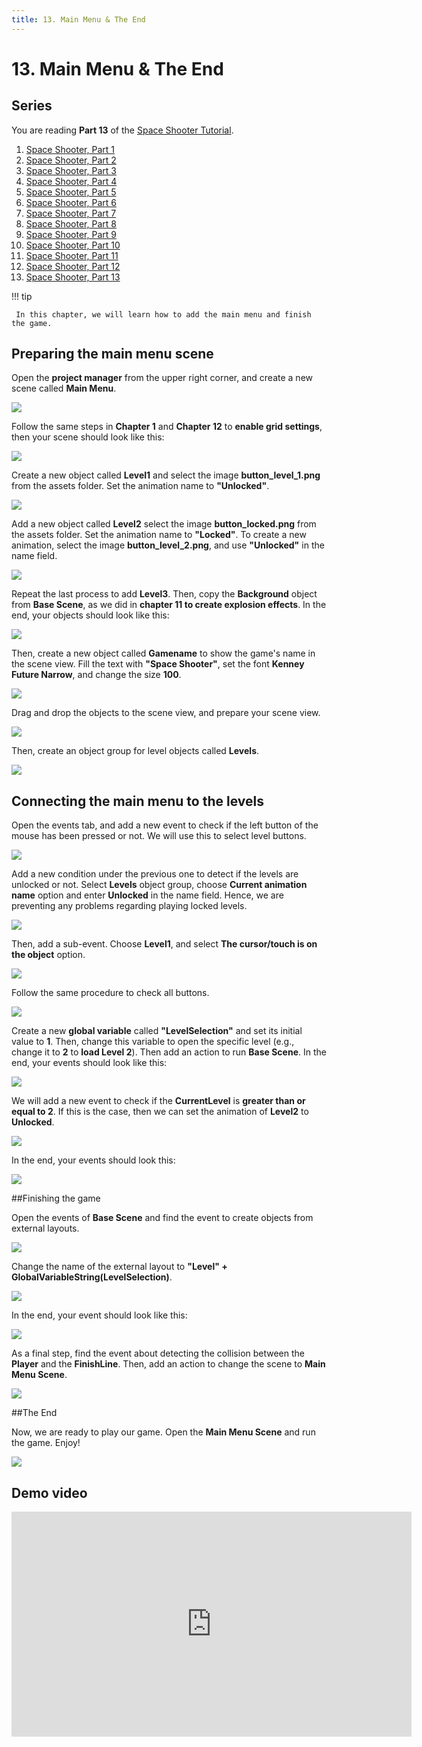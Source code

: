 ```yaml
---
title: 13. Main Menu & The End
---
```

# 13. Main Menu & The End

## Series

You are reading **Part 13** of the [Space Shooter Tutorial](/gdevelop5/tutorials/space-shooter).

1. [Space Shooter, Part 1](/gdevelop5/tutorials/space-shooter)
2. [Space Shooter, Part 2](/gdevelop5/tutorials/space-shooter/2-move-player)
3. [Space Shooter, Part 3](/gdevelop5/tutorials/space-shooter/3-shoot-and-health)
4. [Space Shooter, Part 4](/gdevelop5/tutorials/space-shooter/4-background-and-camera)
5. [Space Shooter, Part 5](/gdevelop5/tutorials/space-shooter/5-enemies)
6. [Space Shooter, Part 6](/gdevelop5/tutorials/space-shooter/6-enemy-mechanics)
7. [Space Shooter, Part 7](/gdevelop5/tutorials/space-shooter/7-meteors)
8. [Space Shooter, Part 8](/gdevelop5/tutorials/space-shooter/8-powerups)
9. [Space Shooter, Part 9](/gdevelop5/tutorials/space-shooter/9-ui)
10. [Space Shooter, Part 10](/gdevelop5/tutorials/space-shooter/10-sound-effects-music)
11. [Space Shooter, Part 11](/gdevelop5/tutorials/space-shooter/11-visual-effects)
12. [Space Shooter, Part 12](/gdevelop5/tutorials/space-shooter/12-levels)
13. [Space Shooter, Part 13](/gdevelop5/tutorials/space-shooter/13-main-menu)

!!! tip

     In this chapter, we will learn how to add the main menu and finish the game.

## Preparing the main menu scene

Open the **project manager** from the upper right corner, and create a new scene called **Main Menu**.

![](/gdevelop5/tutorials/space-shooter/spaces-shooter-menu-scene.png)

Follow the same steps in **Chapter 1** and **Chapter 12** to **enable grid settings**, then your scene should look like this:

![](/gdevelop5/tutorials/space-shooter/space-shooter-menu-scene-empty.png)

Create a new object called **Level1** and select the image **button_level_1.png** from the assets folder. Set the animation name to **"Unlocked"**.

![](/gdevelop5/tutorials/space-shooter/space-shooter-add-level-1-button.png)

Add a new object called **Level2** select the image **button_locked.png** from the assets folder. Set the animation name to **"Locked"**. To create a new animation, select the image **button_level_2.png**, and use **"Unlocked"** in the name field.

![](/gdevelop5/tutorials/space-shooter/space-shooter-level-2-button.png)

Repeat the last process to add **Level3**. Then, copy the **Background** object from **Base Scene**, as we did in **chapter 11 to create explosion effects**. In the end, your objects should look like this:

![](/gdevelop5/tutorials/space-shooter/space-shooter-menu-scene-objects.png)

Then, create a new object called **Gamename** to show the game's name in the scene view. Fill the text with **"Space Shooter"**, set the font **Kenney Future Narrow**, and change the size **100**.

![](/gdevelop5/tutorials/space-shooter/space-shooter-game-name-text.png)

Drag and drop the objects to the scene view, and prepare your scene view.

![](/gdevelop5/tutorials/space-shooter/space-shooter-menu-scene-view.png)

Then, create an object group for level objects called **Levels**.

![](/gdevelop5/tutorials/space-shooter/space-shooter-levels-object-group.png)

## Connecting the main menu to the levels

Open the events tab, and add a new event to check if the left button of the mouse has been pressed or not. We will use this to select level buttons.

![](/gdevelop5/tutorials/space-shooter/space-shooter-mouse-button-pressed.png)

Add a new condition under the previous one to detect if the levels are unlocked or not. Select **Levels** object group, choose **Current animation name**  option and enter **Unlocked** in the name field. Hence, we are preventing any problems regarding playing locked levels.

![](/gdevelop5/tutorials/space-shooter/space-shooter-check-objects-are-unlocked.png)

Then, add a sub-event. Choose **Level1**,  and select **The cursor/touch is on the object** option.

![](/gdevelop5/tutorials/space-shooter/space-shooter-press-level-1.png)

Follow the same procedure to check all buttons.

![](/gdevelop5/tutorials/space-shooter/space-shooter-menu-events-conditions.png)

Create a new **global variable** called **"LevelSelection"** and set its initial value to **1**. Then, change this variable to open the specific level (e.g., change it to **2** to **load Level 2**). Then add an action to run **Base Scene**. In the end, your events should look like this:

![](/gdevelop5/tutorials/space-shooter/space-shooter-menu-events-change-level.png)

We will add a new event to check if the **CurrentLevel** is **greater than or equal to 2**. If this is the case, then we can set the animation of **Level2** to **Unlocked**.

![](/gdevelop5/tutorials/space-shooter/space-shooter-unlock-levels.png)

In the end, your events should look this:

![](/gdevelop5/tutorials/space-shooter/space-shooter-chapter-13-events.png)

##Finishing the game

Open the events of **Base Scene** and find the event to create objects from external layouts.

![](/gdevelop5/tutorials/space-shooter/space-shooter-create-objects-from-external-layouts.png)

Change the name of the external layout to **"Level" + GlobalVariableString(LevelSelection)**.

![](/gdevelop5/tutorials/space-shooter/space-shooter-change-level-with-variable.png)

In the end, your event should look like this:

![](/gdevelop5/tutorials/space-shooter/space-shooter-change-level-with-variable-end.png)

As a final step, find the event about detecting the collision between the **Player** and the **FinishLine**. Then, add an action to change the scene to **Main Menu Scene**.

![](/gdevelop5/tutorials/space-shooter/space-shooter-change-level-with-variable.png)

##The End

Now, we are ready to play our game. Open the **Main Menu Scene** and run the game. Enjoy!

![](/gdevelop5/tutorials/space-shooter/space-shooter-the-end.png)

## Demo video
<iframe width="640" height="360" src="https://www.youtube.com/embed/1Nt1k_lhhhs" frameborder="0" allow="accelerometer; autoplay; encrypted-media; gyroscope; picture-in-picture" allowfullscreen></iframe>